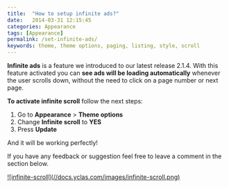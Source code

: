 ```yaml
---
title:  "How to setup infinite ads?"
date:   2014-03-31 12:15:45
categories: Appearance
tags: [Appearance]
permalink: /set-infinite-ads/
keywords: theme, theme options, paging, listing, style, scroll
---
```

**Infinite ads** is a feature we introduced to our latest release 2.1.4. With this feature activated you can **see ads will be loading automatically** whenever the user scrolls down, without the need to click on a page number or next page.

**To activate infinite scroll** follow the next steps:

1. Go to **Appearance** > **Theme options** 
2. Change **Infinite scroll** to **YES** 
3. Press **Update**

And it will be working perfectly!

If you have any feedback or suggestion feel free to leave a comment in the section below.

<a href="//docs.yclas.com/images/infinite-scroll.png" class="thumbnail gallery-item" data-gallery>
![infinite-scroll](//docs.yclas.com/images/infinite-scroll.png)
</a>

